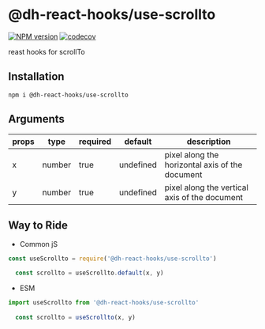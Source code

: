 # @dh-react-hooks/use-scrollto

[![NPM version](https://img.shields.io/npm/v/@dh-react-hooks/use-scrollto.svg)](https://www.npmjs.com/package/@dh-react-hooks/use-scrollto)
[![codecov](https://codecov.io/gh/danhuang1202/DrHooks/branch/master/graph/badge.svg)](https://codecov.io/gh/danhuang1202/DrHooks)

reast hooks for scrollTo

## Installation
```
npm i @dh-react-hooks/use-scrollto
```

## Arguments
| props | type | required | default | description |
| --- | --- | --- | --- | --- |
| x | number | true | undefined | pixel along the horizontal axis of the document |
| y | number | true | undefined | pixel along the vertical axis of the document |

## Way to Ride
- Common jS
```js
const useScrollto = require('@dh-react-hooks/use-scrollto')

  const scrollto = useScrollto.default(x, y)
```

- ESM
```js
import useScrollto from '@dh-react-hooks/use-scrollto'
  
  const scrollto = useScrollto(x, y)
```

